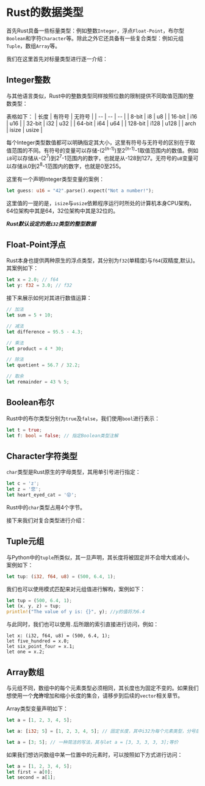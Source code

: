 # Rust的数据类型
首先Rust具备一些标量类型：例如整数`Integer`，浮点`Float-Point`，布尔型`Boolean`和字符`Character`等。除此之外它还具备有一些复合类型：例如元组`Tuple`，数组`Array`等。

我们在这里首先对标量类型进行逐一介绍：

## Integer整数
与其他语言类似，Rust中的整数类型同样按照位数的限制提供不同取值范围的整数类型：

表格如下：
| 长度 | 有符号 | 无符号 |
| -- | -- | -- |
| 8-bit	| i8 | u8 |
| 16-bit	| i16 | u16 |
| 32-bit	| i32 | u32 |
| 64-bit	| i64 | u64 |
| 128-bit	| i128 | u128 |
| arch	| isize | usize |

每个Integer类型数值都可以明确指定其大小，这里有符号与无符号的区别在于取值范围的不同。有符号的变量可以存储-(2<sup>(n-1)</sup>)至2<sup>(n-1)</sup>-1取值范围内的数值。例如`i8`可以存储从-(2<sup>7</sup>)到2<sup>7</sup>-1范围内的数字，也就是从-128到127。无符号的`u8`变量可以存储从0到2<sup>8</sup>-1范围内的数字，也就是0至255。

这里有一个声明Integer类型变量的案例：

```rust
let guess: u16 = "42".parse().expect("Not a number!");
```

这里值的一提的是，`isize`与`usize`依赖程序运行时所处的计算机本身CPU架构，64位架构中其是64，32位架构中其是32位的。

***Rust默认设定的是`i32`类型的整型数据***

## Float-Point浮点
Rust本身也提供两种原生的浮点类型，其分别为`f32`(单精度)与`f64`(双精度,默认)。
其案例如下：
```rust
let x = 2.0; // f64
let y: f32 = 3.0; // f32
```
接下来展示如何对其进行数值运算：
```rust
// 加法
let sum = 5 + 10;

// 减法
let difference = 95.5 - 4.3;

// 乘法
let product = 4 * 30;

// 除法
let quotient = 56.7 / 32.2;

// 取余
let remainder = 43 % 5;
```
## Boolean布尔
Rust中的布尔类型分别为`true`及`false`，我们使用`bool`进行表示：
```rust
let t = true;
let f: bool = false; // 指定Boolean类型注解
```
## Character字符类型
`char`类型是Rust原生的字母类型，其用单引号进行指定：
```rust
let c = 'z';
let z = '您';
let heart_eyed_cat = '😝';
```
Rust中的`char`类型占用4个字节。

接下来我们对复合类型进行介绍：
## Tuple元组
与Python中的`tuple`所类似，其一旦声明，其长度将被固定并不会增大或减小。
案例如下：
```rust
let tup: (i32, f64, u8) = (500, 6.4, 1);
```
我们也可以使用模式匹配来对元组值进行解构，案例如下：
```rust
let tup = (500, 6.4, 1);
let (x, y, z) = tup;
println!("The value of y is: {}", y); //y的值将为6.4
```
与此同时，我们也可以使用`.`后所跟的索引直接进行访问，例如：
```
let x: (i32, f64, u8) = (500, 6.4, 1);
let five_hundred = x.0;
let six_point_four = x.1;
let one = x.2;
```

## Array数组
与元组不同，数组中的每个元素类型必须相同，其长度也为固定不变的。如果我们想使用一个<b>允许</b>增加和缩小长度的集合，请移步到后续的`vector`相关章节。

Array类型变量声明如下：
```rust
let a = [1, 2, 3, 4, 5];

let a: [i32; 5] = [1, 2, 3, 4, 5]; // 固定长度，其中i32为每个元素类型，分号后为元素个数

let a = [3; 5]; // 一种简洁的写法，其与let a = [3, 3, 3, 3, 3];等价
```
如果我们想访问数组中某一位置中的元素时，可以按照如下方式进行访问：
```rust
let a = [1, 2, 3, 4, 5];
let first = a[0];
let second = a[1];
```
